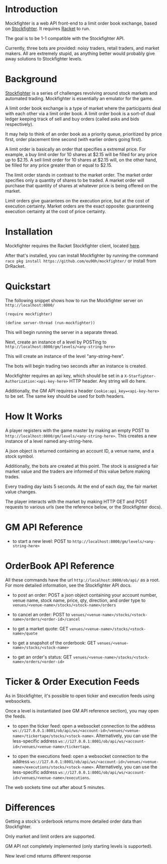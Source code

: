 Introduction
=============
Mockfighter is a web API front-end to a limit order book exchange, based on [Stockfighter](http://www.stockfighter.io).
It requires [Racket](http://www.racket-lang.org) to run.

The goal is to be 1-1 compatible with the Stockfighter API.

Currently, three bots are provided: noisy traders, retail traders, and market makers.
All are extremely stupid, as anything better would probably give away solutions to Stockfighter levels.

Background
==========
[Stockfighter](http://stockfighter.io) is a series of challenges revolving around stock markets and automated trading. Mockfighter is essentially an emulator for the game.

A limit order book exchange is a type of market where the participants deal with each other via a limit order book.
A limit order book is a sort-of dual ledger keeping track of sell and buy orders (called asks and bids respectively).

It may help to think of an order book as a priority queue, prioritized by price first, order placement time second (with earlier orders going first).

A limit order is basically an order that specifies a extremal price. For example, a buy limit order for 10 shares at $2.15
will be filled for any price up to $2.15. A sell limit order for 10 shares at $2.15 will, on the other hand,
be filled for any price greater than or equal to $2.15.

The limit order stands in contrast to the market order. The market order specifies only a quantity of shares to be traded.
A market order will purchase that quantity of shares at whatever price is being offered on the market.

Limit orders give guarantees on the execution price, but at the cost of execution certainty. Market orders are the exact opposite: guaranteeing execution certainty at the cost of price certainty.

Installation
============
Mockfighter requires the Racket Stockfighter client, located [here](https://github.com/eu90h/stockfighter-racket/).

After that's installed, you can install Mockfighter by running the command 
`raco pkg install https://github.com/eu90h/mockfighter/`
or install from DrRacket.

Quickstart
==========
The following snippet shows how to run the Mockfighter server on `http://localhost:8000/`

`` (require mockfighter) ``

`` (define server-thread (run-mockfighter)) ``

This will begin running the server in a separate thread. 

Next, create an instance of a level by POSTing to `http://localhost:8000/gm/levels/<any-string-here>`

This will create an instance of the level "any-string-here".

The bots will begin trading two seconds after an instance is created.

Mockfighter requires an api key, which should be set in a `X-Starfighter-Authorization:<api-key-here>` HTTP header. Any string will do here.

Additionally, the GM API requires a header `Cookie:api_key=<api-key-here>` to be set. The same key should be used for both headers.

How It Works
============
A player registers with the game master by making an empty POST to `http://localhost:8000/gm/levels/<any-string-here>`. This creates a new instance of a level named any-string-here.

A json object is returned containing an account ID, a venue name, and a stock symbol.

Additionally, the bots are created at this point. The stock is assigned a fair market value
and the traders are informed of this value before making trades.

Every trading day lasts 5 seconds. At the end of each day, the fair market value changes.

The player interacts with the market by making HTTP GET and POST requests to various urls (see the reference below, or the Stockfighter docs).

GM API Reference
================
* to start a new level: POST to `http://localhost:8000/gm/levels/<any-string-here>`

OrderBook API Reference
=======================
All these commands have the url `http://localhost:8000/ob/api/` as a root. For more detailed information, see the Stockfighter API docs.

* to post an order: POST a json object containing your account number, venue name, stock name, price, qty, direction, and order type to `venues/<venue-name>/stocks/<stock-name>/orders`

* to cancel an order: POST to `venues/<venue-name>/stocks/<stock-name>/orders/<order-id>/cancel`

* to get a market quote: GET `venues/<venue-name>/stocks/<stock-name>/quote`

* to get a snapshot of the orderbook: GET `venues/<venue-name>/stocks/<stock-name>`

* to get an order's status: GET `venues/<venue-name>/stocks/<stock-name>/orders/<order-id>`

Ticker & Order Execution Feeds
===============================
As in Stockfighter, it's possible to open ticker and execution feeds using websockets.

Once a level is instantiated (see GM API reference section), you may open the feeds.

* to open the ticker feed: open a websocket connection to the address `ws://127.0.0.1:8001/ob/api/ws/<account-id>/venues/<venue-name>/tickertape/stocks/<stock-name>`. Alternatively, you can use the less-specific address `ws://127.0.0.1:8001/ob/api/ws/<account-id>/venues/<venue-name>/tickertape`.

* to open the executions feed: open a websocket connection to the address `ws://127.0.0.1:8001/ob/api/ws/<account-id>/venues/<venue-name>/executions/stocks/<stock-name>`. Alternatively, you can use the less-specific address `ws://127.0.0.1:8001/ob/api/ws/<account-id>/venues/<venue-name>/executions`.

The web sockets time out after about 5 minutes.

Differences
===========
Getting a stock's orderbook returns more detailed order data than Stockfighter.

Only market and limit orders are supported.

GM API not completely implemented (only starting levels is supported).

New level cmd returns different response
